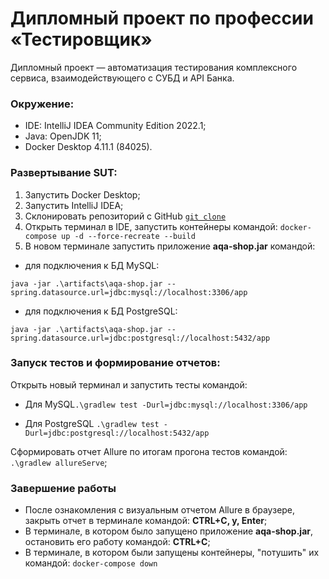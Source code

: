 # Дипломный проект по профессии «Тестировщик»
Дипломный проект — автоматизация тестирования комплексного сервиса, взаимодействующего с СУБД и API Банка.
### Окружение:
- IDE: IntelliJ IDEA Community Edition 2022.1;
- Java: OpenJDK 11;
- Docker Desktop 4.11.1 (84025).
### Развертывание SUT:
1. Запустить Docker Desktop;
2. Запустить IntelliJ IDEA;
3. Склонировать репозиторий с GitHub [`git clone`](https://github.com/Er1kus/Diplom_Marrakesh.git)
4. Открыть терминал в IDE, запустить контейнеры командой: `docker-compose up -d --force-recreate --build`
5. В новом терминале запустить приложение **aqa-shop.jar** командой:

- для подключения к БД MySQL: 

`java -jar .\artifacts\aqa-shop.jar --spring.datasource.url=jdbc:mysql://localhost:3306/app`

- для подключения к БД PostgreSQL: 

`java -jar .\artifacts\aqa-shop.jar --spring.datasource.url=jdbc:postgresql://localhost:5432/app`
### Запуск тестов и формирование отчетов:
Открыть новый терминал и запустить тесты командой:
+ Для MySQL`.\gradlew test -Durl=jdbc:mysql://localhost:3306/app`

+ Для PostgreSQL `.\gradlew test -Durl=jdbc:postgresql://localhost:5432/app`

Сформировать отчет Allure по итогам прогона тестов командой: `.\gradlew allureServe`;
### Завершение работы
- После ознакомления с визуальным отчетом Allure в браузере, закрыть отчет в терминале командой:
**CTRL+C, y, Enter**;
- В терминале, в котором было запущено приложение **aqa-shop.jar**, остановить его работу командой: **CTRL+C**;
- В терминале, в котором были запущены контейнеры, "потушить" их командой: `docker-compose down`
